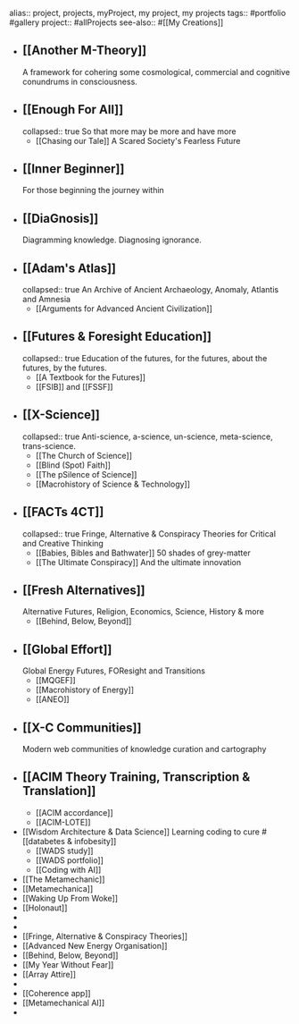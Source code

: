 alias:: project, projects, myProject, my project, my projects
tags:: #portfolio #gallery 
project:: #allProjects
see-also:: #[[My Creations]]
- ## [[Another M-Theory]]
  A framework for cohering some cosmological, commercial and cognitive conundrums in consciousness.
- ## [[Enough For All]]
  collapsed:: true
  So that more may be more and have more
	- [[Chasing our Tale]]
	  A Scared Society's Fearless Future
- ## [[Inner Beginner]]
  For those beginning the journey within
- ## [[DiaGnosis]]
  Diagramming knowledge. Diagnosing ignorance.
- ## [[Adam's Atlas]]
  collapsed:: true
  An Archive of Ancient Archaeology, Anomaly, Atlantis and Amnesia
	- [[Arguments for Advanced Ancient Civilization]]
- ## [[Futures & Foresight Education]]
  collapsed:: true
  Education of the futures, for the futures, about the futures, by the futures.
	- [[A Textbook for the Futures]]
	- [[FSIB]] and [[FSSF]]
- ## [[X-Science]]
  collapsed:: true
  Anti-science, a-science, un-science, meta-science, trans-science.
	- [[The Church of Science]]
	- [[Blind (Spot) Faith]]
	- [[The pSilence of Science]]
	- [[Macrohistory of Science & Technology]]
- ## [[FACTs 4CT]] 
  collapsed:: true
  Fringe, Alternative & Conspiracy Theories for Critical and Creative Thinking
	- [[Babies, Bibles and Bathwater]]
	  50 shades of grey-matter
	- [[The Ultimate Conspiracy]]
	  And the ultimate innovation
- ## [[Fresh Alternatives]]
  Alternative Futures, Religion, Economics, Science, History & more
	- [[Behind, Below, Beyond]]
- ## [[Global Effort]]
  Global Energy Futures, FOResight and Transitions
	- [[MQGEF]]
	- [[Macrohistory of Energy]]
	- [[ANEO]]
- ## [[X-C Communities]]
  Modern web communities of knowledge curation and cartography
- ## [[ACIM Theory Training, Transcription & Translation]]
	- [[ACIM accordance]]
	- [[ACIM-LOTE]]
- [[Wisdom Architecture & Data Science]]
  Learning coding to cure #[[databetes & infobesity]]
	- [[WADS study]]
	- [[WADS portfolio]]
	- [[Coding with AI]]
- [[The Metamechanic]]
- [[Metamechanica]]
- [[Waking Up From Woke]]
- [[Holonaut]]
-
-
- [[Fringe, Alternative & Conspiracy Theories]]
- [[Advanced New Energy Organisation]]
- [[Behind, Below, Beyond]]
- [[My Year Without Fear]]
- [[Array Attire]]
-
- [[Coherence app]]
- [[Metamechanical AI]]
-